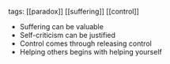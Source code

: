 tags: [[paradox]] [[suffering]] [[control]] 

- Suffering can be valuable
- Self-criticism can be justified
- Control comes through releasing control
- Helping others begins with helping yourself
